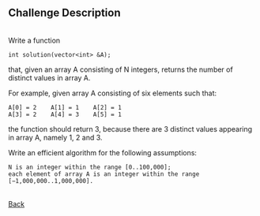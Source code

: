 ## Challenge Description
<br/>
Write a function

    int solution(vector<int> &A);

that, given an array A consisting of N integers, returns the number of distinct values in array A.

For example, given array A consisting of six elements such that:

    A[0] = 2    A[1] = 1    A[2] = 1
    A[3] = 2    A[4] = 3    A[5] = 1

the function should return 3, because there are 3 distinct values appearing in array A, namely 1, 2 and 3.

Write an efficient algorithm for the following assumptions:

    N is an integer within the range [0..100,000];
    each element of array A is an integer within the range [−1,000,000..1,000,000].

<br/>[Back](https://github.com/ManuCanedo/DailyCodingChallenges-Cpp) 
